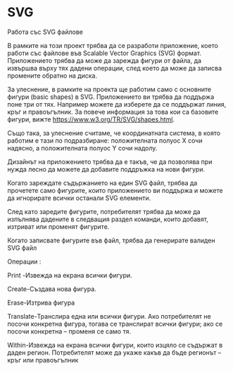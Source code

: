 # SVG
Работа със SVG файлове
 
В рамките на този проект трябва да се разработи приложение, което работи със файлове във Scalable Vector Graphics (SVG) формат. Приложението трябва да може да зарежда фигури от файла, да извършва върху тях дадени операции, след което да може да записва промените обратно на диска.
 
За улеснение, в рамките на проекта ще работим само с основните фигури (basic shapes) в SVG. Приложението ви трябва да поддържа поне три от тях. Например можете да изберете да се поддържат линия, кръг и правоъгълник. За повече информация за това кои са базовите фигури, вижте https://www.w3.org/TR/SVG/shapes.html.
 
Също така, за улеснение считаме, че координатната система, в която работим е тази по подразбиране: положителната полуос X сочи надясно, а положителната полуос Y сочи надолу.
 
Дизайнът на приложението трябва да е такъв, че да позволява при нужда лесно да можете да добавите поддръжка на нови фигури.
 
Когато зареждате съдържанието на един SVG файл, трябва да прочетете само фигурите, които приложението ви поддържа и можете да игнорирате всички останали SVG елементи.
 
След като заредите фигурите, потребителят трябва да може да изпълнява дадените в следващия раздел команди, които добавят, изтриват или променят фигурите.
 
Когато записвате фигурите във файл, трябва да генерирате валиден SVG файл

Операции : 

Print -Извежда на екрана всички фигури.

Create-Създава нова фигура.

Erase-Изтрива фигура

Translate-Транслира една или всички фигури. Ако потребителят не посочи конкретна фигура, тогава се транслират всички фигури; ако се посочи конкретна – променя се само тя.

Within-Извежда на екрана всички фигури, които изцяло се съдържат в даден регион. Потребителят може да укаже какъв да бъде регионът – кръг или правоъгълник
